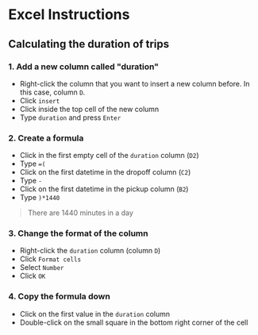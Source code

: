 # Excel Instructions

## Calculating the duration of trips

### 1. Add a new column called "duration"

- Right-click the column that you want to insert a new column before. In this case, column `D`.
- Click `insert`
- Click inside the top cell of the new column
- Type `duration` and press `Enter`

### 2. Create a formula

- Click in the first empty cell of the `duration` column (`D2`)
- Type `=(`
- Click on the first datetime in the dropoff column (`C2`)
- Type `-`
- Click on the first datetime in the pickup column (`B2`)
- Type `)*1440` 
> There are 1440 minutes in a day

### 3. Change the format of the column
- Right-click the `duration` column (column `D`)
- Click `Format cells`
- Select `Number`
- Click `OK`

### 4. Copy the formula down

- Click on the first value in the `duration` column
- Double-click on the small square in the bottom right corner of the cell
